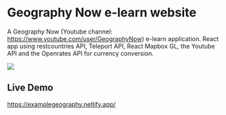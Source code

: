 # Geography Now e-learn website

A Geography Now (Youtube channel: https://www.youtube.com/user/GeographyNow) e-learn application. React app using restcountries API, Teleport API, React Mapbox GL, the Youtube API and the Openrates API for currency conversion. 

![](https://353a23c500dde3b2ad58-c49fe7e7355d384845270f4a7a0a7aa1.ssl.cf2.rackcdn.com/5f20836915f6e969ef8d1908/screenshot.png)


## Live Demo

https://examplegeography.netlify.app/